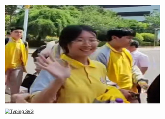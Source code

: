 <img   src="https://github.com/nacglalevin/Eternal-Love/blob/main/Beloved.jpg" alt="Beloved" width="520" height="320"/> 

[![Typing SVG](https://readme-typing-svg.herokuapp.com?font=comfortaa&color=%FFFFFF&size=25&height=40&lines=听着一遍又一遍的须尽欢;敬我们2023年的初次相见;想到冗长的一生再难与她想遇;我难免哽咽;再若相逢不知何年何月;你我缘分太薄来世再见)](https://git.io/typing-svg)
 